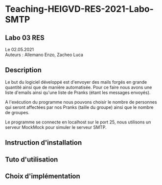 # Teaching-HEIGVD-RES-2021-Labo-SMTP

## Labo 03 RES
Le 02.05.2021 \
Auteurs : Allemano Enzo, Zacheo Luca

## Description
Le but du logiciel développé est d'envoyer des mails forgés en grande quantité ainsi que de manière automatisée.
Pour ce faire nous avons une liste d'emails ainsi qu'une liste de Pranks (étant les messages envoyés).

A l'exécution du programme nous pouvons choisir le nombre de personnes qui seront affectées par nos Pranks (taille du groupe)
ainsi que le nombre de groupes.

Le programme se connecte en localhost sur le port 25, nous utilisons un serveur MockMock pour simuler le serveur SMTP.
## Instruction d'installation

## Tuto d'utilisation

## Choix d'implémentation
